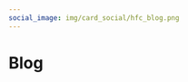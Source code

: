 ```yaml
---
social_image: img/card_social/hfc_blog.png
---
```

# Blog
<style> .md-nav__item .md-nav__link--active {    display: none;}</style>
